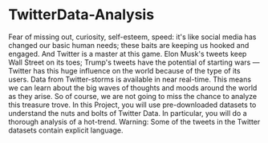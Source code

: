 # TwitterData-Analysis
Fear of missing out, curiosity, self-esteem, speed: it's like social media has changed our basic human needs; these baits are keeping us hooked and engaged. And Twitter is a master at this game. Elon Musk's tweets keep Wall Street on its toes; Trump's tweets have the potential of starting wars — Twitter has this huge influence on the world because of the type of its users. Data from Twitter-storms is available in near real-time. This means we can learn about the big waves of thoughts and moods around the world as they arise. So of course, we are not going to miss the chance to analyze this treasure trove.  In this Project, you will use pre-downloaded datasets to understand the nuts and bolts of Twitter Data. In particular, you will do a thorough analysis of a hot-trend.  Warning: Some of the tweets in the Twitter datasets contain explicit language.
